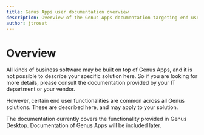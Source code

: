 ```yaml
---
title: Genus Apps user documentation overview
description: Overview of the Genus Apps documentation targeting end users
author: jtroset
---
```

# Overview

All kinds of business software may be built on top of Genus Apps, and it is not possible to describe your specific solution here. So if you are looking for more details, please consult the documentation provided by your IT department or your vendor.

However, certain end user functionalities are common across all Genus solutions. These are described here, and may apply to your solution.

The documentation currently covers the functionality provided in Genus Desktop. Documentation of Genus Apps will be included later.

